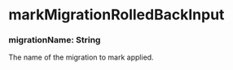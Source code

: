 # markMigrationRolledBackInput
### migrationName: String

The name of the migration to mark applied.

